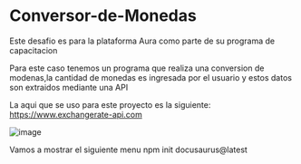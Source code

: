 # Conversor-de-Monedas
Este desafio es para la plataforma Aura como parte de su programa de capacitacion 


Para este caso tenemos un programa que realiza una conversion de modenas,la cantidad de monedas es ingresada por el usuario y estos datos son extraidos mediante una API

La aqui que se uso para este proyecto es la siguiente: https://www.exchangerate-api.com

![image](https://github.com/xXG470Xx/Conversor-de-Monedas/assets/156970248/68bc2629-ce78-4941-abcb-5a26b5625ea9)

Vamos a mostrar el siguiente menu 
npm init docusaurus@latest
